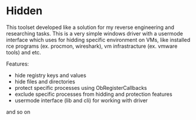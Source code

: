 # Hidden

This toolset developed like a solution for my reverse engineering and researching tasks. This is a very simple windows driver with a usermode interface which uses for hidding specific environment on VMs, like installed rce programs (ex. procmon, wireshark), vm infrastracture (ex. vmware tools) and etc. 

Features:
- hide registry keys and values
- hide files and directories
- protect specific processes using ObRegisterCallbacks
- exclude specific processes from hidding and protection features
- usermode interface (lib and cli) for working with driver

and so on
